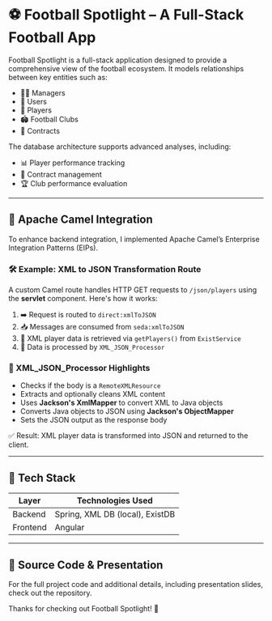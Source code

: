 # ⚽ Football Spotlight – A Full-Stack Football App

Football Spotlight is a full-stack application designed to provide a comprehensive view of the football ecosystem. It models relationships between key entities such as:

- 🧑‍💼 Managers  
- 👥 Users  
- 🧍 Players  
- 🏟️ Football Clubs  
- 📄 Contracts  

The database architecture supports advanced analyses, including:

- 📊 Player performance tracking  
- 📑 Contract management  
- 🏆 Club performance evaluation 

---

## 🔄 Apache Camel Integration

To enhance backend integration, I implemented Apache Camel’s Enterprise Integration Patterns (EIPs).

### 🛠️ Example: XML to JSON Transformation Route

A custom Camel route handles HTTP GET requests to `/json/players` using the **servlet** component. Here's how it works:

1. ➡️ Request is routed to `direct:xmlToJSON`
2. 📥 Messages are consumed from `seda:xmlToJSON`
3. 📡 XML player data is retrieved via `getPlayers()` from `ExistService`
4. 🔄 Data is processed by `XML_JSON_Processor`

### 🧪 XML_JSON_Processor Highlights

- Checks if the body is a `RemoteXMLResource`
- Extracts and optionally cleans XML content
- Uses **Jackson's XmlMapper** to convert XML to Java objects
- Converts Java objects to JSON using **Jackson's ObjectMapper**
- Sets the JSON output as the response body

✅ Result: XML player data is transformed into JSON and returned to the client.

---

## 🧰 Tech Stack

| Layer     | Technologies Used                     |
|-----------|----------------------------------------|
| Backend   | Spring, XML DB (local), ExistDB        |
| Frontend  | Angular                                |

---

## 📂 Source Code & Presentation

For the full project code and additional details, including presentation slides, check out the repository.

Thanks for checking out Football Spotlight! 🙌
